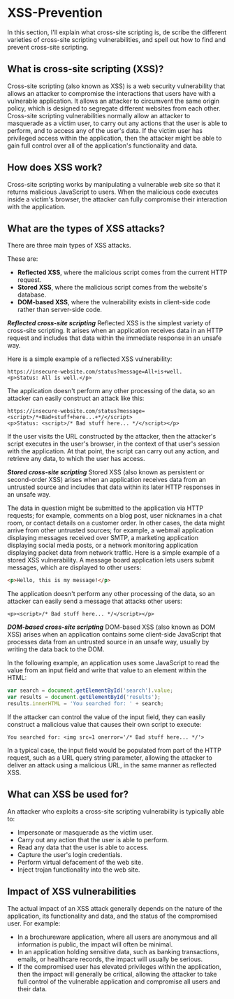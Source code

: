 # XSS-Prevention
In this section, I'll explain what cross-site scripting is, de scribe the different varieties of cross-site scripting vulnerabilities, and spell out how to find and prevent cross-site scripting.
## What is cross-site scripting (XSS)?
Cross-site scripting (also known as XSS) is a web security vulnerability that allows an attacker to compromise the interactions that users have with a vulnerable application. It allows an attacker to circumvent the same origin policy, which is designed to segregate different websites from each other. Cross-site scripting vulnerabilities normally allow an attacker to masquerade as a victim user, to carry out any actions that the user is able to perform, and to access any of the user's data. If the victim user has privileged access within the application, then the attacker might be able to gain full control over all of the application's functionality and data.
## How does XSS work?
Cross-site scripting works by manipulating a vulnerable web site so that it returns malicious JavaScript to users. When the malicious code executes inside a victim's browser, the attacker can fully compromise their interaction with the application.
## What are the types of XSS attacks?
There are three main types of XSS attacks. 

These are:
- **Reflected XSS**, where the malicious script comes from the current HTTP request.
- **Stored XSS**, where the malicious script comes from the website's database.
- **DOM-based XSS**, where the vulnerability exists in client-side code rather than server-side code.

***Reflected cross-site scripting***
Reflected XSS is the simplest variety of cross-site scripting. It arises when an application receives data in an HTTP request and includes that data within the immediate response in an unsafe way.

Here is a simple example of a reflected XSS vulnerability:

```
https://insecure-website.com/status?message=All+is+well.
<p>Status: All is well.</p>
```

The application doesn't perform any other processing of the data, so an attacker can easily construct an attack like this:

```
https://insecure-website.com/status?message=<script>/*+Bad+stuff+here...+*/</script>
<p>Status: <script>/* Bad stuff here... */</script></p>
```

If the user visits the URL constructed by the attacker, then the attacker's script executes in the user's browser, in the context of that user's session with the application. At that point, the script can carry out any action, and retrieve any data, to which the user has access.

***Stored cross-site scripting***
Stored XSS (also known as persistent or second-order XSS) arises when an application receives data from an untrusted source and includes that data within its later HTTP responses in an unsafe way.

The data in question might be submitted to the application via HTTP requests; for example, comments on a blog post, user nicknames in a chat room, or contact details on a customer order. In other cases, the data might arrive from other untrusted sources; for example, a webmail application displaying messages received over SMTP, a marketing application displaying social media posts, or a network monitoring application displaying packet data from network traffic.
Here is a simple example of a stored XSS vulnerability. A message board application lets users submit messages, which are displayed to other users:

```html
<p>Hello, this is my message!</p>
```

The application doesn't perform any other processing of the data, so an attacker can easily send a message that attacks other users:

```
<p><script>/* Bad stuff here... */</script></p>
```

***DOM-based cross-site scripting***
DOM-based XSS (also known as DOM XSS) arises when an application contains some client-side JavaScript that processes data from an untrusted source in an unsafe way, usually by writing the data back to the DOM.

In the following example, an application uses some JavaScript to read the value from an input field and write that value to an element within the HTML:

```javascript
var search = document.getElementById('search').value;
var results = document.getElementById('results');
results.innerHTML = 'You searched for: ' + search;
```

If the attacker can control the value of the input field, they can easily construct a malicious value that causes their own script to execute:

```
You searched for: <img src=1 onerror='/* Bad stuff here... */'>
```

In a typical case, the input field would be populated from part of the HTTP request, such as a URL query string parameter, allowing the attacker to deliver an attack using a malicious URL, in the same manner as reflected XSS.

## What can XSS be used for?
An attacker who exploits a cross-site scripting vulnerability is typically able to:
- Impersonate or masquerade as the victim user.
- Carry out any action that the user is able to perform.
- Read any data that the user is able to access.
- Capture the user's login credentials.
- Perform virtual defacement of the web site.
- Inject trojan functionality into the web site.

## Impact of XSS vulnerabilities
The actual impact of an XSS attack generally depends on the nature of the application, its functionality and data, and the status of the compromised user. For example:
 - In a brochureware application, where all users are anonymous and all information is public, the impact will often be minimal.
 - In an application holding sensitive data, such as banking transactions, emails, or healthcare records, the impact will usually be serious.
 - If the compromised user has elevated privileges within the application, then the impact will generally be critical, allowing the attacker to take full control of the vulnerable application and compromise all users and their data.
